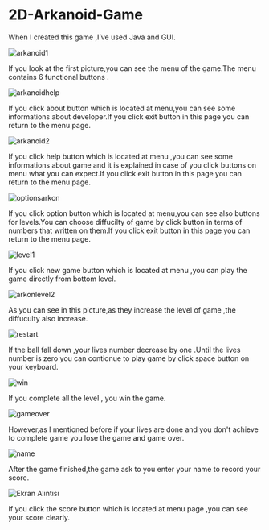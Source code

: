 # 2D-Arkanoid-Game
 When I created this game ,I’ve used Java and GUI.


![arkanoid1](https://user-images.githubusercontent.com/101573509/158522782-2907e18d-19a9-4285-97c7-ac95513f9ab5.PNG)

If you look at the first picture,you can see the menu of the game.The menu contains 6 functional buttons .


![arkanoidhelp](https://user-images.githubusercontent.com/101573509/158522798-9656926f-339e-419f-94f7-b91a73a18ae3.PNG)

If you click about button which is located at menu,you can see some informations about developer.If you click exit button in this page you can return to the menu page.

![arkanoid2](https://user-images.githubusercontent.com/101573509/158522786-566be6c5-cf5f-4ed9-ac14-88097c80163b.PNG)

If you click help button which is located at menu ,you can see some informations about game and it is explained in case of you click buttons on menu what you can expect.If you click exit button in this page you can return to the menu page.



![optionsarkon](https://user-images.githubusercontent.com/101573509/158522805-1318828b-96c2-435e-84b3-52d87e6abf27.PNG)

If you click option button which is located at menu,you can see also buttons for levels.You can choose diffucilty of game by click button in terms of numbers that written on them.If you click exit button in this page you can return to the menu page.


![level1](https://user-images.githubusercontent.com/101573509/158522809-640651e3-59a7-4b55-bd09-203d0dace27a.PNG)

If you click new game button which is located at menu ,you can play the game directly from bottom level.



![arkonlevel2](https://user-images.githubusercontent.com/101573509/158522816-a1546ea2-5e69-4792-ab4c-b20e46d2a578.PNG)


As you can see in this picture,as they increase the level of game ,the diffuculty also increase.



![restart](https://user-images.githubusercontent.com/101573509/158522819-dcc9a66b-e1c3-4475-889e-7fac23a99668.PNG)


If the ball fall down ,your lives number decrease by one .Until the lives number is zero you can contionue to play game by click space button on your keyboard.



![win](https://user-images.githubusercontent.com/101573509/158522824-a290d506-6e1e-43c9-8e41-919da44f34c2.PNG)


If you complete all the level , you win the game.





![gameover](https://user-images.githubusercontent.com/101573509/158522828-1c05fee5-45f4-4f23-90a2-391ca7e85456.PNG)


However,as I mentioned before if your lives are done and you don't achieve to complete game you lose the game and game over.



![name](https://user-images.githubusercontent.com/101573509/158546659-0ef30e77-d979-4960-886d-a5bb24ff42e1.PNG)

After the game finished,the game ask to you enter your name to record your score.




![Ekran Alıntısı](https://user-images.githubusercontent.com/101573509/158550823-82b630ff-b1d2-4ad8-87db-5d5d9a5eeda6.PNG)


If you click the score button which is located at menu page ,you can see your score clearly.
